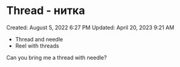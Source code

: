 # Thread - нитка

Created: August 5, 2022 6:27 PM
Updated: April 20, 2023 9:21 AM

- Thread and needle
- Reel with threads

Can you bring me a thread with needle?